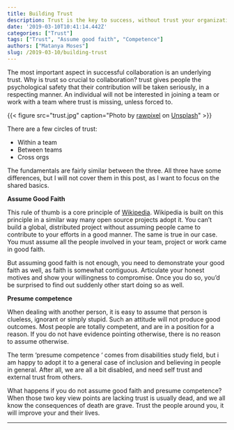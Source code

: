 ```yaml
---
title: Building Trust
description: Trust is the key to success, without trust your organization will crash
date: '2019-03-10T10:41:14.442Z'
categories: ["Trust"]
tags: ["Trust", "Assume good faith", "Competence"]
authors: ["Matanya Moses"]
slug: /2019-03-10/building-trust
---
```


The most important aspect in successful collaboration is an underlying trust. Why is trust so crucial to collaboration? trust gives people the psychological safety that their contribution will be taken seriously, in a respecting manner. An individual will not be interested in joining a team or work with a team where trust is missing, unless forced to.

{{< figure src="trust.jpg" caption="Photo by [rawpixel](https://unsplash.com/@rawpixel) on [Unsplash](https://unsplash.com)" >}}

There are a few circles of trust:

*   Within a team
*   Between teams
*   Cross orgs

The fundamentals are fairly similar between the three. All three have some differences, but I will not cover them in this post, as I want to focus on the shared basics.

**Assume Good Faith**

This rule of thumb is a core principle of [Wikipedia](https://en.wikipedia.org/wiki/Wikipedia:Assume_good_faith). Wikipedia is built on this principle in a similar way many open source projects adopt it. You can’t build a global, distributed project without assuming people came to contribute to your efforts in a good manner. The same is true in our case. You must assume all the people involved in your team, project or work came in good faith.

But assuming good faith is not enough, you need to demonstrate your good faith as well, as faith is somewhat contiguous. Articulate your honest motives and show your willingness to compromise. Once you do so, you’d be surprised to find out suddenly other start doing so as well.

**Presume competence**

When dealing with another person, it is easy to assume that person is clueless, ignorant or simply stupid. Such an attitude will not produce good outcomes. Most people are totally competent, and are in a position for a reason. If you do not have evidence pointing otherwise, there is no reason to assume otherwise.

The term ‘presume competence ‘ comes from disabilities study field, but i am happy to adopt it to a general case of inclusion and believing in people in general. After all, we are all a bit disabled, and need self trust and external trust from others.

What happens if you do not assume good faith and presume competence? When those two key view points are lacking trust is usually dead, and we all know the consequences of death are grave. Trust the people around you, it will improve your and their lives.

---
